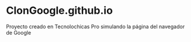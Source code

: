 # ClonGoogle.github.io
Proyecto creado en Tecnolochicas Pro simulando la página del navegador de Google
